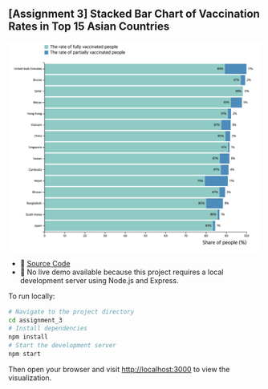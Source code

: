 ## [Assignment 3] Stacked Bar Chart of Vaccination Rates in Top 15 Asian Countries

<img src="assignment_3/image.png" style="max-width: 100%; max-height: 500px; width: auto; height: auto; display: block; margin: auto;">

* 🧾 [Source Code](https://github.com/hoonably/information-visualization/tree/main/assignment_3/)
* 📌 No live demo available because this project requires a local development server using Node.js and Express.

To run locally:

```bash
# Navigate to the project directory
cd assignment_3
# Install dependencies
npm install
# Start the development server
npm start
```

Then open your browser and visit [http://localhost:3000](http://localhost:3000) to view the visualization.